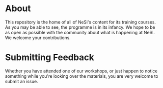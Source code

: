 About
=====


This repository is the home of all of NeSI's content for its training courses. As you may be able to see, the programme is in its infancy. We hope to be as open as possible with the community about what is happening at NeSI. We welcome your contributions.



Submitting Feedback
===================

Whether you have attended one of our workshops, or just happen to notice something while you're looking over the materials, you are very welcome to submit an issue.
